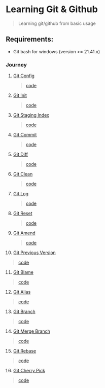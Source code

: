 # Learning Git & Github
> Learning git/github from basic usage

## Requirements:

- Git bash for windows (version >= 21.41.x)

### Journey

1. [Git Config](src/1/README.md)
   > [code](src/1/git-config.sh.sh)

2. [Git Init](src/2/README.md)
   > [code](src/2/repository.sh)
   
3. [Git Staging Index](src/3/README.md)
   > [code](src/3/staging-index.sh)

4. [Git Commit](src/4/README.md)
   > [code](src/4/commit.sh)

5. [Git Diff](src/5/README.md)
   > [code](src/5/diff.sh)

6. [Git Clean](src/6/README.md)
   > [code](src/6/clean.sh)

7. [Git Log](src/7/README.md)
   > [code](src/7/log.sh)

8. [Git Reset](src/8/README.md)
   > [code](src/8/reset.sh)

9. [Git Amend](src/9/README.md)
   > [code](src/9/amend.sh)

10. [Git Previous Version](src/10/README.md)
   > [code](src/10/previous-version.sh)

11. [Git Blame](src/11/README.md)
   > [code](src/11/blame.sh)

12. [Git Alias](src/12/README.md)
   > [code](src/12/alias.sh)

13. [Git Branch](src/13/README.md)
   > [code](src/13/branch.sh)

14. [Git Merge Branch](src/14/README.md)
   > [code](src/14/merge.sh)

15. [Git Rebase](src/15/README.md)
   > [code](src/15/rebase.sh)

16. [Git Cherry Pick](src/16/README.md)
   > [code](src/16/cherry-pick.sh)
